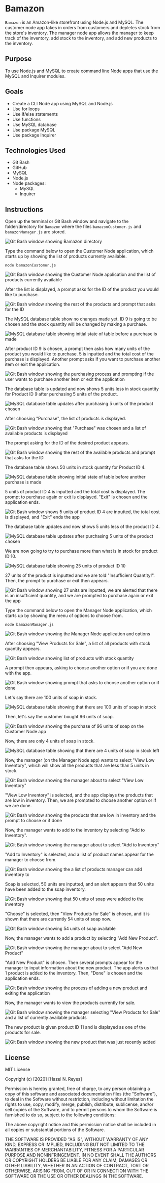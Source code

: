 # Bamazon

`Bamazon` is an Amazon-like storefront using Node.js and MySQL. The customer node app takes in orders from customers and depletes stock from the store's inventory. The manager node app allows the manager to keep track of the inventory, add stock to the inventory, and add new products to the inventory.

## Purpose

To use Node.js and MySQL to create command line Node apps that use the MySQL and Inquirer modules.

## Goals

- Create a CLI Node app using MySQL and Node.js
- Use for loops
- Use if/else statements
- Use functions
- Use MySQL database
- Use package MySQL
- Use package Inquirer

## Technologies Used 

* Git Bash
* GitHub
* MySQL
* Node.js
* Node packages: 
    * MySQL
    * Inquirer 

## Instructions

Open up the terminal or Git Bash window and navigate to the folder/directory for `Bamazon` where the files `bamazonCustomer.js` and `bamazonManager.js` are stored. 

![Git Bash window showing Bamazon directory](images/1-navigating-to-cli-app.PNG)

Type the command below to open the Customer Node application, which starts up by showing the list of products currently available.

```node bamazonCustomer.js```

![Git Bash window showing the Customer Node application and the list of products currently available](images/2-customer-app-product-list-1.PNG)

After the list is displayed, a prompt asks for the ID of the product you would like to purchase. 

![Git Bash window showing the rest of the products and prompt that asks for the ID](images/3-customer-app-product-list-2-with-id-prompt.PNG)

The MySQL database table show no changes made yet. ID 9 is going to be chosen and the stock quantity will be changed by making a purchase. 

![MySQL database table showing initial state of table before a purchase is made](images/4-initial-database-table.PNG)

After product ID 9 is chosen, a prompt then asks how many units of the product you would like to purchase. 5 is inputted and the total cost of the purchase is displayed. Another prompt asks if you want to purchase another item or exit the application.

![Git Bash window showing the purchasing process and prompting if the user wants to purchase another item or exit the application](images/5-purchased-a-product-with-purchase-or-exit-prompt.PNG)

The database table is updated and now shows 5 units less in stock quantity for Product ID 9 after purchasing 5 units of the product.

![MySQL database table updates after purchasing 5 units of the product chosen](images/6-change-in-table-after-purchase.PNG)

After choosing "Purchase", the list of products is displayed.

![Git Bash window showing that "Purchase" was chosen and a list of available products is displayed](images/7-chose-purchase-then-product-list-and-choose-id-1.PNG)

The prompt asking for the ID of the desired product appears.

![Git Bash window showing the rest of the available products and prompt that asks for the ID](images/8-chose-purchase-then-product-list-and-choose-id-2.PNG)

The database table shows 50 units in stock quantity for Product ID 4.

![MySQL database table showing initial state of table before another purchase is made](images/9-table-before-2nd-purchase.png)

5 units of product ID 4 is inputted and the total cost is displayed. The prompt to purchase again or exit is displayed. "Exit" is chosen and the application ends.

![Git Bash window shows 5 units of product ID 4 are inputted, the total cost is displayed, and "Exit" ends the app](images/10-made-another-purchase-then-chose-exit.PNG)

The database table updates and now shows 5 units less of the product ID 4.

![MySQL database table updates after purchasing 5 units of the product chosen](images/11-table-after-2nd-purchase.PNG)

We are now going to try to purchase more than what is in stock for product ID 10.

![MySQL database table showing 25 units of product ID 10](images/12-table-before-insufficient-quantity.png)

27 units of the product is inputted and we are told "Insufficient Quantity!". Then, the prompt to purchase or exit then appears.

![Git Bash window showing 27 units are inputted, we are alerted that there is an insufficient quantity, and we are prompted to purchase again or exit the app](images/13-insufficient-quantity.PNG)

Type the command below to open the Manager Node application, which starts up by showing the menu of options to choose from.

```node bamazonManager.js```

![Git Bash window showing the Manager Node application and options](images/14-manager-menu.PNG)

After choosing "View Products for Sale", a list of all products with stock quantity appears.

![Git Bash window showing list of products with stock quantity](images/15-view-products-for-sale-1.PNG)

A prompt then appears, asking to choose another option or if you are done with the app.

![Git Bash window showing prompt that asks to choose another option or if done](images/16-view-products-for-sale-2-with-prompt-to-choose-or-done.PNG)

Let's say there are 100 units of soap in stock.

![MySQL database table showing that there are 100 units of soap in stock](images/17-before-soap-becomes-low-quantity.PNG)

Then, let's say the customer bought 96 units of soap.

![Git Bash window showing the purchase of 96 units of soap on the Customer Node app](images/18-purchased-soap-to-show-low-quantity.PNG)

Now, there are only 4 units of soap in stock.

![MySQL database table showing that there are 4 units of soap in stock left](images/19-soap-is-now-low-in-quantity.PNG)

Now, the manager (on the Manager Node app) wants to select "View Low Inventory", which will show all the products that are less than 5 units in stock.

![Git Bash window showing the manager about to select "View Low Inventory"](images/20-view-low-inventory-selected-in-manager-menu.PNG)

"View Low Inventory" is selected, and the app displays the products that are low in inventory. Then, we are prompted to choose another option or if we are done.

![Git Bash window showing the products that are low in inventory and the prompt to choose or if done](images/21-view-low-inventory-for-manager.PNG)

Now, the manager wants to add to the inventory by selecting "Add to Inventory".

![Git Bash window showing the manager about to select "Add to Inventory"](images/22-add-to-inventory-select-on-manager-menu.PNG)

"Add to Inventory" is selected, and a list of product names appear for the manager to choose from.

![Git Bash window showing the a list of products manager can add inventory to](images/23-add-to-inventory-(soap).PNG)

Soap is selected, 50 units are inputted, and an alert appears that 50 units have been added to the soap inventory.

![Git Bash window showing that 50 units of soap were added to the inventory](images/24-added-50-units-of-soap.PNG)

"Choose" is selected, then "View Products for Sale" is chosen, and it is shown that there are currently 54 units of soap now.

![Git Bash window showing 54 units of soap available](images/25-view-updated-soap-quantity.PNG)

Now, the manager wants to add a product by selecting "Add New Product".

![Git Bash window showing the manager about to select "Add New Product"](images/26-add-new-product-select-manager-menu.PNG)

"Add New Product" is chosen. Then several prompts appear for the manager to input information about the new product. The app alerts us that 1 product is added to the inventory. Then, "Done" is chosen and the application ends.

![Git Bash window showing the process of adding a new product and exiting the application](images/27-add-product.PNG)

Now, the manager wants to view the products currently for sale.

![Git Bash window showing the manager selecting "View Products for Sale" and a list of currently available products](images/28-view-products-after-added-pizza-1.PNG)

The new product is given product ID 11 and is displayed as one of the products for sale.

![Git Bash window showing the new product that was just recently added](images/29-view-products-after-added-pizza-2.PNG)

## License

MIT License

Copyright (c) [2020] [Hazel N. Reyes]

Permission is hereby granted, free of charge, to any person obtaining a copy
of this software and associated documentation files (the "Software"), to deal
in the Software without restriction, including without limitation the rights
to use, copy, modify, merge, publish, distribute, sublicense, and/or sell
copies of the Software, and to permit persons to whom the Software is
furnished to do so, subject to the following conditions:

The above copyright notice and this permission notice shall be included in all
copies or substantial portions of the Software.

THE SOFTWARE IS PROVIDED "AS IS", WITHOUT WARRANTY OF ANY KIND, EXPRESS OR
IMPLIED, INCLUDING BUT NOT LIMITED TO THE WARRANTIES OF MERCHANTABILITY,
FITNESS FOR A PARTICULAR PURPOSE AND NONINFRINGEMENT. IN NO EVENT SHALL THE
AUTHORS OR COPYRIGHT HOLDERS BE LIABLE FOR ANY CLAIM, DAMAGES OR OTHER
LIABILITY, WHETHER IN AN ACTION OF CONTRACT, TORT OR OTHERWISE, ARISING FROM,
OUT OF OR IN CONNECTION WITH THE SOFTWARE OR THE USE OR OTHER DEALINGS IN THE
SOFTWARE.
